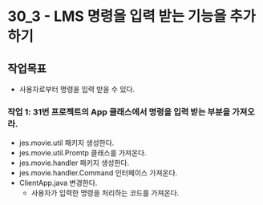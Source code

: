 # 30_3 - LMS 명령을 입력 받는 기능을 추가하기

## 작업목표

- 사용자로부터 명령을 입력 받을 수 있다.

  

### 작업 1: 31번 프로젝트의 App 클래스에서 명령을 입력 받는 부분을 가져오라.

- jes.movie.util 패키지 생성한다.
- jes.movie.util.Promtp 클래스를 가져온다.
- jes.movie.handler 패키지 생성한다.
- jes.movie.handler.Command 인터페이스 가져온다.
- ClientApp.java 변경한다.
  - 사용자가 입력한 명령을 처리하는 코드를 가져온다.
